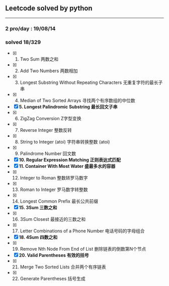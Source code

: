 ## Leetcode solved by python

------
### 2 pro/day : 19/08/14
### solved 18/329
- [x] 1. Two Sum  两数之和
- [x] 2. Add Two Numbers  两数相加
- [x] 3. Longest Substring Without Repeating Characters  无重复字符的最长子串
- [x] 4. Median of Two Sorted Arrays  寻找两个有序数组的中位数
- [x] **5. Longest Palindromic Substring  最长回文子串**
- [x] 6. ZigZag Conversion  Z字型变换
- [x] 7. Reverse Integer  整数反转 
- [x] 8. String to Integer (atoi)  字符串转换整数 (atoi)
- [x] 9. Palindrome Number  回文数
- [x] **10. Regular Expression Matching  正则表达式匹配**
- [x] **11. Container With Most Water  盛最多水的容器**
- [x] 12. Integer to Roman  整数转罗马数字
- [x] 13. Roman to Integer  罗马数字转整数
- [x] 14. Longest Common Prefix  最长公共前缀
- [x] **15. 3Sum  三数之和**
- [x] 16. 3Sum Closest  最接近的三数之和
- [x] 17. Letter Combinations of a Phone Number  电话号码的字母组合
- [x] **18. 4Sum  四数之和**
- [x] 19. Remove Nth Node From End of List  删除链表的倒数第N个节点
- [x] **20. Valid Parentheses  有效的括号**
- [x] 21. Merge Two Sorted Lists  合并两个有序链表
- [x] 22. Generate Parentheses  括号生成